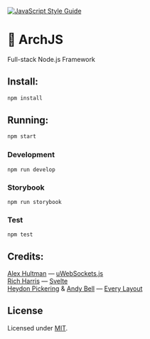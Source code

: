 [![JavaScript Style Guide](https://img.shields.io/badge/code_style-standard-brightgreen.svg)](https://standardjs.com)

# 👾 ArchJS

Full-stack Node.js Framework

## Install:

```bash
npm install
```

## Running:

```bash
npm start
```

### Development

```
npm run develop
```

### Storybook

```
npm run storybook
```

### Test

```
npm test
```

## Credits:

[Alex Hultman](https://github.com/alexhultman) — [uWebSockets.js](https://github.com/uNetworking/uWebSockets.js)
<br>[Rich Harris](https://github.com/Rich-Harris) — [Svelte](https://github.com/sveltejs/svelte)
<br>[Heydon Pickering](https://twitter.com/heydonworks) & [Andy Bell](https://twitter.com/hankchizljaw) — [Every Layout](https://every-layout.dev/)

## License

Licensed under [MIT](./LICENSE).
